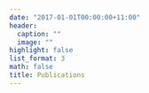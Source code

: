 ```yaml
---
date: "2017-01-01T00:00:00+11:00"
header:
  caption: ""
  image: ""
highlight: false
list_format: 3
math: false
title: Publications
---
```


